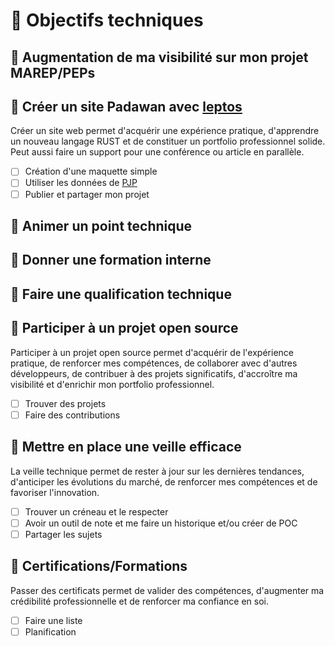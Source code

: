 # 🔧 Objectifs techniques

## 🔳 Augmentation de ma visibilité sur mon projet MAREP/PEPs

## 🔳 Créer un site Padawan avec [leptos](https://leptos.dev/)

Créer un site web permet d'acquérir une expérience pratique, d'apprendre un nouveau langage RUST et de constituer un portfolio professionnel solide. Peut aussi faire un support pour une conférence ou article en parallèle.

- [ ] Création d'une maquette simple
- [ ] Utiliser les données de [PJP](https://github.com/fjulien/programme-jedi-padawan)
- [ ] Publier et partager mon projet

## 🔳 Animer un point technique

## 🔳 Donner une formation interne

## 🔳 Faire une qualification technique

## 🔳 Participer à un projet open source

Participer à un projet open source permet d'acquérir de l'expérience pratique, de renforcer mes compétences, de collaborer avec d'autres développeurs, de contribuer à des projets significatifs, d'accroître ma visibilité et d'enrichir mon portfolio professionnel.

- [ ] Trouver des projets
- [ ] Faire des contributions

## 🔳 Mettre en place une veille efficace

La veille technique permet de rester à jour sur les dernières tendances, d'anticiper les évolutions du marché, de renforcer mes compétences et de favoriser l'innovation.

- [ ] Trouver un créneau et le respecter
- [ ] Avoir un outil de note et me faire un historique et/ou créer de POC
- [ ] Partager les sujets

## 🔳 Certifications/Formations

Passer des certificats permet de valider des compétences, d'augmenter ma crédibilité professionnelle et de renforcer ma confiance en soi.

- [ ] Faire une liste
- [ ] Planification
